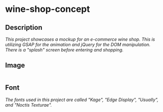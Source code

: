# wine-shop-concept

## Description

_This project showcases a mockup for an e-commerce wine shop. This is utilizing GSAP for the animation and jQuery for the DOM manipulation. There is a "splash" screen before entering and shopping._

## Image

![]()

## Font

_The fonts used in this project are called "Kage", "Edge Display", "Usually", and "Noctis Texturae"._